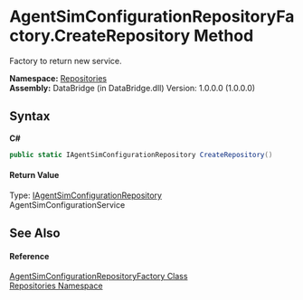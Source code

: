 # AgentSimConfigurationRepositoryFactory.CreateRepository Method 
 

Factory to return new service.

**Namespace:**&nbsp;<a href="e0edd2e7-f86c-850a-35e3-670eb5412ec9">Repositories</a><br />**Assembly:**&nbsp;DataBridge (in DataBridge.dll) Version: 1.0.0.0 (1.0.0.0)

## Syntax

**C#**<br />
``` C#
public static IAgentSimConfigurationRepository CreateRepository()
```


#### Return Value
Type: <a href="4f5b927c-2603-4b08-0640-4ca1b89e8e2a">IAgentSimConfigurationRepository</a><br />AgentSimConfigurationService

## See Also


#### Reference
<a href="1e7123ca-c46e-f876-3101-c86c8d933e09">AgentSimConfigurationRepositoryFactory Class</a><br /><a href="e0edd2e7-f86c-850a-35e3-670eb5412ec9">Repositories Namespace</a><br />